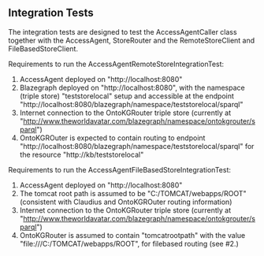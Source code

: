 ## Integration Tests

The integration tests are designed to test the 
AccessAgentCaller class together with the AccessAgent,
StoreRouter and the RemoteStoreClient and FileBasedStoreClient.

Requirements to run the AccessAgentRemoteStoreIntegrationTest:
1. 	AccessAgent deployed on "http://localhost:8080"
2. 	Blazegraph deployed on "http://localhost:8080", 
	with the namespace (triple store) "teststorelocal" setup 
	and accessible at the endpoint "http://localhost:8080/blazegraph/namespace/teststorelocal/sparql"
3.	Internet connection to the OntoKGRouter triple store (currently at "http://www.theworldavatar.com/blazegraph/namespace/ontokgrouter/sparql")
4. 	OntoKGROuter is expected to contain routing to endpoint "http://localhost:8080/blazegraph/namespace/teststorelocal/sparql" for the resource "http://kb/teststorelocal"

Requirements to run the AccessAgentFileBasedStoreIntegrationTest:
1. 	AccessAgent deployed on "http://localhost:8080"
2.	The tomcat root path is assumed to be "C:/TOMCAT/webapps/ROOT" (consistent with Claudius and OntoKGROuter routing information)
3.	Internet connection to the OntoKGRouter triple store (currently at "http://www.theworldavatar.com/blazegraph/namespace/ontokgrouter/sparql")
4. 	OntoKGRouter is assumed to contain "tomcatrootpath" with the value "file:///C:/TOMCAT/webapps/ROOT", for filebased routing (see #2.)